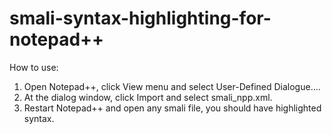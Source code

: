 # smali-syntax-highlighting-for-notepad++
 How to use:
 1. Open Notepad++, click View menu and select User-Defined Dialogue....
 2. At the dialog window, click Import and select smali_npp.xml.
 3. Restart Notepad++ and open any smali file, you should have highlighted syntax.

